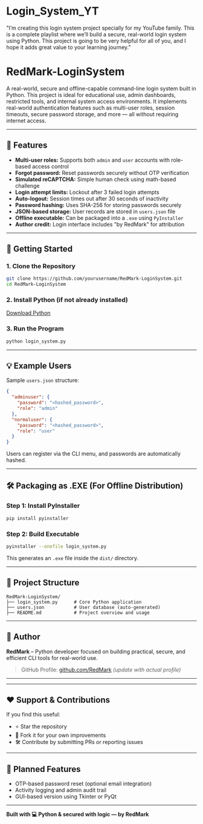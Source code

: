 # Login_System_YT
"I’m creating this login system project specially for my YouTube family. This is a complete playlist where we’ll build a secure, real-world login system using Python. This project is going to be very helpful for all of you, and I hope it adds great value to your learning journey."





# RedMark-LoginSystem

A real-world, secure and offline-capable command-line login system built in Python. This project is ideal for educational use, admin dashboards, restricted tools, and internal system access environments. It implements real-world authentication features such as multi-user roles, session timeouts, secure password storage, and more — all without requiring internet access.

---

## 🔐 Features

* **Multi-user roles:** Supports both `admin` and `user` accounts with role-based access control
* **Forgot password:** Reset passwords securely without OTP verification
* **Simulated reCAPTCHA:** Simple human check using math-based challenge
* **Login attempt limits:** Lockout after 3 failed login attempts
* **Auto-logout:** Session times out after 30 seconds of inactivity
* **Password hashing:** Uses SHA-256 for storing passwords securely
* **JSON-based storage:** User records are stored in `users.json` file
* **Offline executable:** Can be packaged into a `.exe` using `PyInstaller`
* **Author credit:** Login interface includes "by RedMark" for attribution

---

## 🚀 Getting Started

### 1. Clone the Repository

```bash
git clone https://github.com/yourusername/RedMark-LoginSystem.git
cd RedMark-LoginSystem
```

### 2. Install Python (if not already installed)

[Download Python](https://www.python.org/downloads/)

### 3. Run the Program

```bash
python login_system.py
```

---

## 💡 Example Users

Sample `users.json` structure:

```json
{
  "adminuser": {
    "password": "<hashed_password>",
    "role": "admin"
  },
  "normaluser": {
    "password": "<hashed_password>",
    "role": "user"
  }
}
```

Users can register via the CLI menu, and passwords are automatically hashed.

---

## 🛠 Packaging as .EXE (For Offline Distribution)

### Step 1: Install PyInstaller

```bash
pip install pyinstaller
```

### Step 2: Build Executable

```bash
pyinstaller --onefile login_system.py
```

This generates an `.exe` file inside the `dist/` directory.

---

## 📁 Project Structure

```
RedMark-LoginSystem/
├── login_system.py      # Core Python application
├── users.json           # User database (auto-generated)
├── README.md            # Project overview and usage
```

---

## 👤 Author

**RedMark** – Python developer focused on building practical, secure, and efficient CLI tools for real-world use.

> GitHub Profile: [github.com/RedMark](https://github.com/RedMark) *(update with actual profile)*

---


---

## ❤️ Support & Contributions

If you find this useful:

* ⭐ Star the repository
* 🍴 Fork it for your own improvements
* 🛠 Contribute by submitting PRs or reporting issues

---

## 🧠 Planned Features

* OTP-based password reset (optional email integration)
* Activity logging and admin audit trail
* GUI-based version using Tkinter or PyQt

---

**Built with 💻 Python & secured with logic — by RedMark**

